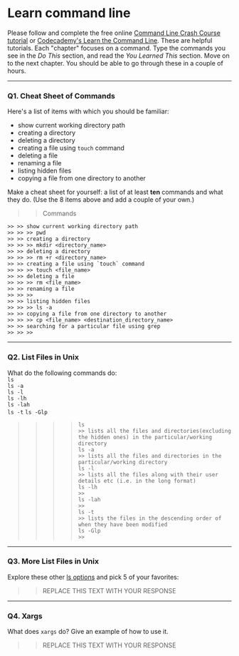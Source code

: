 # Learn command line

Please follow and complete the free online [Command Line Crash Course
tutorial](https://web.archive.org/web/20160708171659/http://cli.learncodethehardway.org/book/) or [Codecademy's Learn the Command Line](https://www.codecademy.com/learn/learn-the-command-line). These are helpful tutorials. Each "chapter" focuses on a command. Type the commands you see in the _Do This_ section, and read the _You Learned This_ section. Move on to the next chapter. You should be able to go through these in a couple of hours.

---

### Q1.  Cheat Sheet of Commands  

Here's a list of items with which you should be familiar:  
* show current working directory path
* creating a directory
* deleting a directory
* creating a file using `touch` command
* deleting a file
* renaming a file
* listing hidden files
* copying a file from one directory to another

Make a cheat sheet for yourself: a list of at least **ten** commands and what they do.  (Use the 8 items above and add a couple of your own.)  

> > Commands
``` console
>> >> show current working directory path
>> >> >> pwd 
>> >> creating a directory
>> >> >> mkdir <directory_name>
>> >> deleting a directory
>> >> >> rm +r <directory_name>
>> >> creating a file using `touch` command
>> >> >> touch <file_name>
>> >> deleting a file
>> >> >> rm <file_name>
>> >> renaming a file
>> >> >>
>> >> listing hidden files
>> >> >> ls -a
>> >> copying a file from one directory to another
>> >> >> cp <file_name> <destination_directory_name>
>> >> searching for a particular file using grep
>> >> >> 
```
> > 
---

### Q2.  List Files in Unix   

What do the following commands do:  
`ls`  
`ls -a`  
`ls -l`  
`ls -lh`  
`ls -lah`  
`ls -t` 
`ls -Glp`  

> > 
>> >> ```console
>> >> ls
>> >> >> lists all the files and directories(excluding the hidden ones) in the particular/working directory
>> >> ls -a
>> >> >> lists all the files and directories in the particular/working directory
>> >> ls -l
>> >> >> lists all the files along with their user details etc (i.e. in the long format)
>> >> ls -lh
>> >> >>
>> >> ls -lah
>> >> >>
>> >> ls -t
>> >> >> lists the files in the descending order of when they have been modified
>> >> ls -Glp
>> >> >>
>> >> ```
> > 
---

### Q3.  More List Files in Unix  

Explore these other [ls options](http://www.techonthenet.com/unix/basic/ls.php) and pick 5 of your favorites:

> > REPLACE THIS TEXT WITH YOUR RESPONSE

---

### Q4.  Xargs   

What does `xargs` do? Give an example of how to use it.

> > REPLACE THIS TEXT WITH YOUR RESPONSE

 

